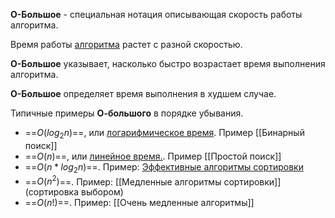 **О-Большое** - специальная нотация описывающая скорость работы алгоритма.

Время работы [алгоритма](Алгоритм.md) растет с разной скоростью.

**О-Большое** указывает, насколько быстро возрастает время выполнения алгоритма.

**О-Большое** определяет время выполнения в худшем случае.

Типичные примеры **О-большого** в порядке убывания. 
- ==$O(log_2 n)$==, или [логарифмическое время](https://ru.wikipedia.org/wiki/%D0%92%D1%80%D0%B5%D0%BC%D0%B5%D0%BD%D0%BD%D0%B0%D1%8F_%D1%81%D0%BB%D0%BE%D0%B6%D0%BD%D0%BE%D1%81%D1%82%D1%8C_%D0%B0%D0%BB%D0%B3%D0%BE%D1%80%D0%B8%D1%82%D0%BC%D0%B0#%D0%9B%D0%BE%D0%B3%D0%B0%D1%80%D0%B8%D1%84%D0%BC%D0%B8%D1%87%D0%B5%D1%81%D0%BA%D0%BE%D0%B5_%D0%B2%D1%80%D0%B5%D0%BC%D1%8F). Пример [[Бинарный поиск]]
- ==$O(n)$==, или [линейное время.](https://ru.wikipedia.org/wiki/%D0%92%D1%80%D0%B5%D0%BC%D0%B5%D0%BD%D0%BD%D0%B0%D1%8F_%D1%81%D0%BB%D0%BE%D0%B6%D0%BD%D0%BE%D1%81%D1%82%D1%8C_%D0%B0%D0%BB%D0%B3%D0%BE%D1%80%D0%B8%D1%82%D0%BC%D0%B0#%D0%9B%D0%B8%D0%BD%D0%B5%D0%B9%D0%BD%D0%BE%D0%B5_%D0%B2%D1%80%D0%B5%D0%BC%D1%8F). Пример [[Простой поиск]]
- ==$O(n * log_2 n)$==. Пример: [Эффективные алгоритмы сортировки](Быстрая%20сортировка.md)
- ==$O(n^2)$==. Пример: [[Медленные алгоритмы сортировки]] (сортировка выбором)
- ==$O(n!)$==. Пример: [[Очень медленные алгоритмы]]